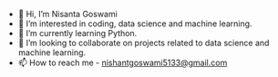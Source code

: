 - 👋 Hi, I’m Nisanta Goswami
- 👀 I’m interested in coding, data science and machine learning.
- 🌱 I’m currently learning Python.
- 💞️ I’m looking to collaborate on projects related to data science and machine learning.
- 📫 How to reach me - nishantgoswami5133@gmail.com

<!---
nishant195/nishant195 is a ✨ special ✨ repository because its `README.md` (this file) appears on your GitHub profile.
You can click the Preview link to take a look at your changes.
--->
